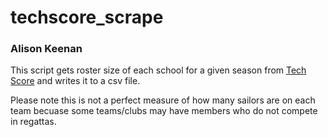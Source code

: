 # techscore_scrape
### Alison Keenan
This script gets roster size of each school for a given season from [Tech Score](https://scores.collegesailing.org/) and writes it to a csv file. 

Please note this is not a perfect measure of how many sailors are on each team becuase some teams/clubs may have members who do not compete in regattas. 
